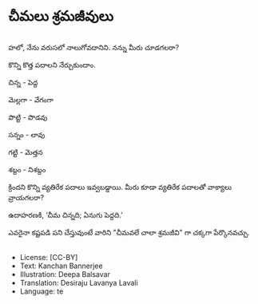 # చీమలు శ్రమజీవులు

##
హలో, నేను వరుసలో నాలుగోవదానిని. నన్ను మీరు చూడగలరా?

కొన్ని కొత్త పదాలని నేర్చుకుందాం.

చిన్న - పెద్ద

మెల్లగా - వేగంగా

పొట్టి - పొడవు

సన్నం - లావు

గట్టి - మెత్తన

శబ్దం - నిశబ్దం

క్రిందని కొన్ని వ్యతిరేక పదాలు ఇవ్వబడ్డాయి.
మీరు కూడా వ్యతిరేక పదాలతో వాక్యాలు వ్రాయగలరా?

ఉదాహరణకి, ‘చీమ చిన్నది; ఏనుగు పెద్దది.’

ఎవరైనా కష్టపడి పని చేస్తువుంటే వారిని "చీమవలే చాలా శ్రమజీవి" గా చక్కగా పేర్కొనవచ్చు.

##
* License: [CC-BY]
* Text: Kanchan Bannerjee
* Illustration: Deepa Balsavar
* Translation: Desiraju Lavanya Lavali
* Language: te
